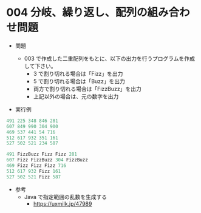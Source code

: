 # 004 分岐、繰り返し、配列の組み合わせ問題

- 問題

  - 003 で作成した二重配列をもとに、以下の出力を行うプログラムを作成して下さい。
    - 3 で割り切れる場合は「Fizz」を出力
    - 5 で割り切れる場合は「Buzz」を出力
    - 両方で割り切れる場合は「FizzBuzz」を出力
    - 上記以外の場合は、元の数字を出力

- 実行例

```java
491 225 348 846 281
607 849 990 304 900
469 537 441 54 716
512 617 932 351 161
527 502 521 234 587

491 FizzBuzz Fizz Fizz 281
607 Fizz FizzBuzz 304 FizzBuzz
469 Fizz Fizz Fizz 716
512 617 932 Fizz 161
527 502 521 Fizz 587

```

- 参考
  - Java で指定範囲の乱数を生成する
    - https://uxmilk.jp/47989
